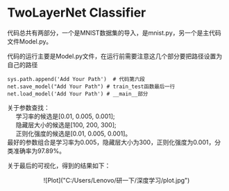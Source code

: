 # TwoLayerNet Classifier

代码总共有两部分，一个是MNIST数据集的导入，是mnist.py，另一个是主代码文件Model.py。

<p>代码的运行主要是Model.py文件，在运行前需要注意这几个部分要把路径设置为自己的路径</p>
<pre><code>sys.path.append('Add Your Path')  # 代码第六段
net.save_model("Add Your Path") # train_test函数最后一行
net.load_model('Add Your Path') # __main__部分
</code></pre>

关于参数查找：</br>
  &nbsp;&nbsp;&nbsp;&nbsp; 学习率的候选是[0.01, 0.005, 0.001];</br>
  &nbsp;&nbsp;&nbsp;&nbsp; 隐藏层大小的候选是[100, 200, 300];</br>
  &nbsp;&nbsp;&nbsp;&nbsp; 正则化强度的候选是[0.01, 0.005, 0.001]。</br>
最好的参数组合是学习率为0.005，隐藏层大小为300，正则化强度为0.001，分类准确率为97.89%。

关于最后的可视化，得到的结果如下：</br>
<center>
  ![Plot]("C:/Users/Lenovo/研一下/深度学习/plot.jpg")
</center>
